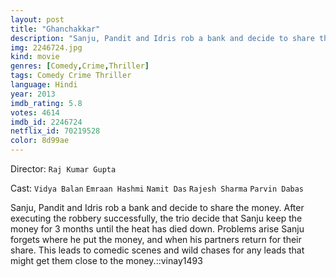 ```yaml
---
layout: post
title: "Ghanchakkar"
description: "Sanju, Pandit and Idris rob a bank and decide to share the money. After executing the robbery successfully, the trio decide that Sanju keep the money for 3 months until the heat has died down. Problems arise Sanju forgets where he put the money, and when his partners return for their share. This leads to comedic scenes and wild chases for any leads that might get them close to the money..."
img: 2246724.jpg
kind: movie
genres: [Comedy,Crime,Thriller]
tags: Comedy Crime Thriller 
language: Hindi
year: 2013
imdb_rating: 5.8
votes: 4614
imdb_id: 2246724
netflix_id: 70219528
color: 8d99ae
---
```

Director: `Raj Kumar Gupta`  

Cast: `Vidya Balan` `Emraan Hashmi` `Namit Das` `Rajesh Sharma` `Parvin Dabas` 

Sanju, Pandit and Idris rob a bank and decide to share the money. After executing the robbery successfully, the trio decide that Sanju keep the money for 3 months until the heat has died down. Problems arise Sanju forgets where he put the money, and when his partners return for their share. This leads to comedic scenes and wild chases for any leads that might get them close to the money.::vinay1493